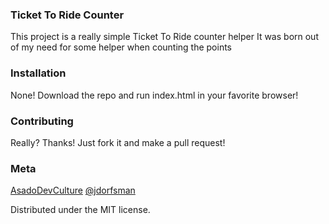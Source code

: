 ### Ticket To Ride Counter
This project is a really simple Ticket To Ride counter helper
It was born out of my need for some helper when counting the points

### Installation
None! Download the repo and run index.html in your favorite browser!

### Contributing
Really? Thanks! 
Just fork it and make a pull request!

### Meta
[AsadoDevCulture](https://AsadoDevCulture.com) 
[@jdorfsman](https://twitter.com/jdorfsman)

Distributed under the MIT license.